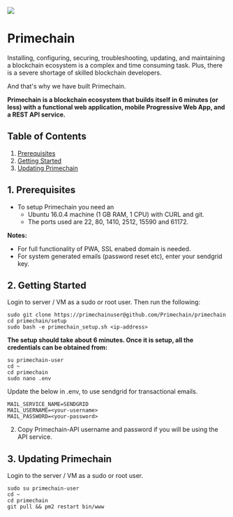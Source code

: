 ![](https://www.primechaintech.com/demo/img/github.jpg)

# Primechain

Installing, configuring, securing, troubleshooting, updating, and maintaining a blockchain ecosystem is a complex and time consuming task. Plus, there is a severe shortage of skilled blockchain developers. 

And that's why we have built Primechain.

**Primechain is a blockchain ecosystem that builds itself in 6 minutes (or less) with a functional web application, mobile Progressive Web App, and a REST API service.**

Table of Contents
-----------------
1. [Prerequisites](#1-prerequisites)
2. [Getting Started](#2-getting-started)
3. [Updating Primechain](#3-updating-primechain)

## 1. Prerequisites
- To setup Primechain you need an 
  - Ubuntu 16.0.4 machine (1 GB RAM, 1 CPU) with CURL and git. 
  - The ports used are 22, 80, 1410, 2512, 15590 and 61172.

**Notes:** 
- For full functionality of PWA, SSL enabed domain is needed. 
- For system generated emails (password reset etc), enter your sendgrid key.

## 2. Getting Started

Login to server / VM as a sudo or root user. Then run the following:
```
sudo git clone https://primechainuser@github.com/Primechain/primechain
cd primechain/setup
sudo bash -e primechain_setup.sh <ip-address>
```
**The setup should take about 6 minutes. Once it is setup, all the credentials can be obtained from:**
```
su primechain-user 
cd ~
cd primechain
sudo nano .env
```
Update the below in .env, to use sendgrid for transactional emails.
```
MAIL_SERVICE_NAME=SENDGRID
MAIL_USERNAME=<your-username>
MAIL_PASSWORD=<your-password>
```
2. Copy Primechain-API username and password if you will be using the API service.

## 3. Updating Primechain 

Login to the server / VM as a sudo or root user.

```
sudo su primechain-user 
cd ~
cd primechain
git pull && pm2 restart bin/www
```
